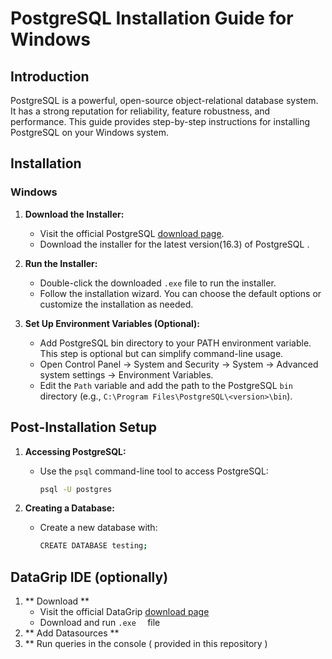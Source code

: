 # PostgreSQL Installation Guide for Windows

## Introduction

PostgreSQL is a powerful, open-source object-relational database system. It has a strong reputation for reliability, feature robustness, and performance. This guide provides step-by-step instructions for installing PostgreSQL on your Windows system.

## Installation

### Windows

1. **Download the Installer:**
   - Visit the official PostgreSQL [download page](https://www.enterprisedb.com/downloads/postgres-postgresql-downloads).
   - Download the installer for the latest version(16.3) of PostgreSQL .

2. **Run the Installer:**
   - Double-click the downloaded `.exe` file to run the installer.
   - Follow the installation wizard. You can choose the default options or customize the installation as needed.

3. **Set Up Environment Variables (Optional):**
   - Add PostgreSQL bin directory to your PATH environment variable. This step is optional but can simplify command-line usage.
   - Open Control Panel → System and Security → System → Advanced system settings → Environment Variables.
   - Edit the `Path` variable and add the path to the PostgreSQL `bin` directory (e.g., `C:\Program Files\PostgreSQL\<version>\bin`).

## Post-Installation Setup

1. **Accessing PostgreSQL:**
   - Use the `psql` command-line tool to access PostgreSQL:
     ```sh
     psql -U postgres
     ```

2. **Creating a Database:**
   - Create a new database with:
     ```sh
     CREATE DATABASE testing;
     ```
## DataGrip IDE (optionally)
1. ** Download **
   - Visit the official DataGrip [download page](https://www.jetbrains.com/datagrip/download/#section=windows)
   - Download and run `.exe  ` file
2. ** Add Datasources **
3. ** Run queries in the console ( provided in this repository ) 
